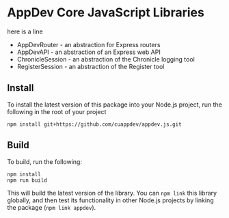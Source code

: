 # AppDev Core JavaScript Libraries

here is a line


* AppDevRouter - an abstraction for Express routers
* AppDevAPI - an abstraction of an Express web API
* ChronicleSession - an abstraction of the Chronicle logging tool
* RegisterSession - an abstraction of the Register tool

## Install

To install the latest version of this package into your Node.js project, run the following in the root of your project
```
npm install git+https://github.com/cuappdev/appdev.js.git
```

## Build

To build, run the following:

```
npm install
npm run build
```

This will build the latest version of the library. You can `npm link` this library globally, and then test its functionality in other Node.js projects by linking the package (`npm link appdev`).
